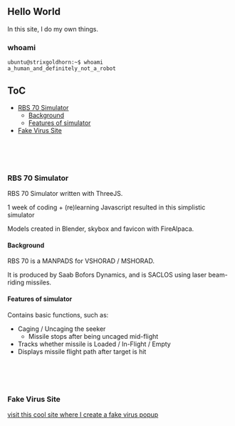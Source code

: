 ## Hello World

In this site, I do my own things.

### whoami

```
ubuntu@strixgoldhorn:~$ whoami
a_human_and_definitely_not_a_robot
```

## ToC
  - [RBS 70 Simulator](#rbs-70-simulator)
    - [Background](#background)
    - [Features of simulator](#features-of-simulator)
  - [Fake Virus Site](#fake-virus-site)

<br/><br/><br/>

### RBS 70 Simulator
RBS 70 Simulator written with ThreeJS.

1 week of coding + (re)learning Javascript resulted in this simplistic simulator

Models created in Blender, skybox and favicon with FireAlpaca.

#### Background
RBS 70 is a MANPADS for VSHORAD / MSHORAD.

It is produced by Saab Bofors Dynamics, and is SACLOS using laser beam-riding missiles.

#### Features of simulator
Contains basic functions, such as:

- Caging / Uncaging the seeker
  - Missile stops after being uncaged mid-flight
- Tracks whether missile is Loaded / In-Flight / Empty
- Displays missile flight path after target is hit

<br/><br/><br/>

### Fake Virus Site
[visit this cool site where I create a fake virus popup](for_the_lolz/fakeviruspopup.html)
